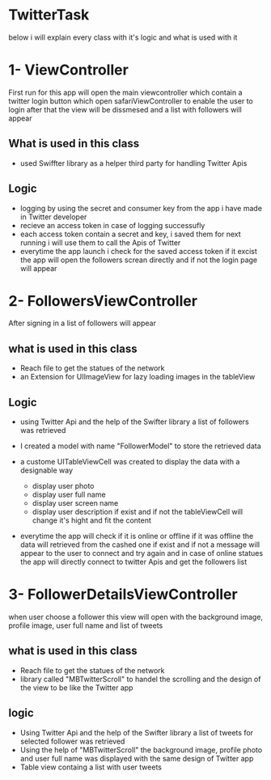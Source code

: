 # TwitterTask
below i will explain every class with it's logic and what is used with it

# 1- ViewController
First run for this app will open the main viewcontroller which contain a twitter login button which open safariViewController to enable the user to login after that the view will be dissmesed and a list with followers will appear

## What is used in this class
- used Swiffter library as a helper third party for handling Twitter Apis

## Logic
- logging by using the secret and consumer key from the app i have made in Twitter developer
- recieve an access token in case of logging successufly
- each access token contain a secret and key, i saved them for next running i will use them to call the Apis of Twitter
- everytime the app launch i check for the saved access token if it excist the app will open the followers screan directly and if not the login page will appear

# 2- FollowersViewController
After signing in a list of followers will appear

## what is used in this class
- Reach file to get the statues of the network
- an Extension for UIImageView for lazy loading images in the tableView

## Logic
- using Twitter Api and the help of the Swifter library a list of followers was retrieved
- I created a model with name "FollowerModel" to store the retrieved data
- a custome UITableViewCell was created to display the data with a designable way
  - display user photo
  - display user full name
  - display user screen name
  - display user description if exist and if not the tableViewCell will change it's hight and fit the content
  
- everytime the app will check if it is online or offline if it was offline the data will retrieved from the cashed one if exist and if not a message will appear to the user to connect and try again and in case of online statues the app will directly connect to twitter Apis and get the followers list

# 3- FollowerDetailsViewController
when user choose a follower this view will open with the background image, profile image, user full name and list of tweets

## what is used in this class
- Reach file to get the statues of the network
- library called "MBTwitterScroll" to handel the scrolling and the design of the view to be like the Twitter app

## logic
- Using Twitter Api and the help of the Swifter library a list of tweets for selected follower was retrieved
- Using the help of "MBTwitterScroll" the background image, profile photo and user full name was displayed with the same design of Twitter app
- Table view containg a list with user tweets

